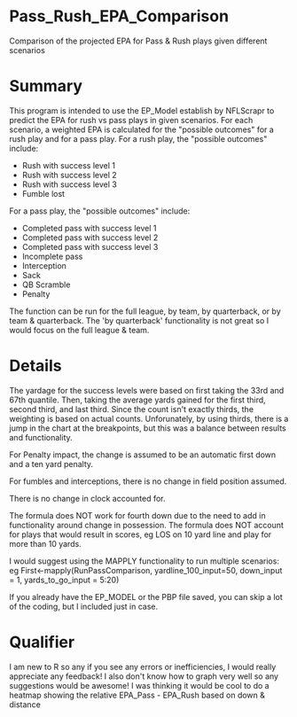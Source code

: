 # Pass_Rush_EPA_Comparison
Comparison of the projected EPA for Pass &amp; Rush plays given different scenarios

# Summary
This program is intended to use the EP_Model establish by NFLScrapr to predict the EPA for rush vs pass plays in given scenarios.
For each scenario, a weighted EPA is calculated for the "possible outcomes" for a rush play and for a pass play.
For a rush play, the "possible outcomes" include:
  - Rush with success level 1
  - Rush with success level 2
  - Rush with success level 3
  - Fumble lost
  
For a pass play, the "possible outcomes" include:
  - Completed pass with success level 1
  - Completed pass with success level 2
  - Completed pass with success level 3
  - Incomplete pass
  - Interception
  - Sack
  - QB Scramble
  - Penalty

The function can be run for the full league, by team, by quarterback, or by team & quarterback.  The 'by quarterback' functionality is not great so I would focus on the full league & team.

# Details

The yardage for the success levels were based on first taking the 33rd and 67th quantile.
Then, taking the average yards gained for the first third, second third, and last third.
Since the count isn't exactly thirds, the weighting is based on actual counts.
Unforunately, by using thirds, there is a jump in the chart at the breakpoints, but this was a balance between results and functionality.

For Penalty impact, the change is assumed to be an automatic first down and a ten yard penalty.

For fumbles and interceptions, there is no change in field position assumed.

There is no change in clock accounted for.

The formula does NOT work for fourth down due to the need to add in functionality around change in possession.
The formula does NOT account for plays that would result in scores, eg LOS on 10 yard line and play for more than 10 yards.

I would suggest using the MAPPLY functionality to run multiple scenarios:
eg First<-mapply(RunPassComparison, yardline_100_input=50, down_input = 1, yards_to_go_input = 5:20)

If you already have the EP_MODEL or the PBP file saved, you can skip a lot of the coding, but I included just in case.

# Qualifier
I am new to R so any if you see any errors or inefficiencies, I would really appreciate any feedback!
I also don't know how to graph very well so any suggestions would be awesome!
I was thinking it would be cool to do a heatmap showing the relative EPA_Pass - EPA_Rush based on down & distance

